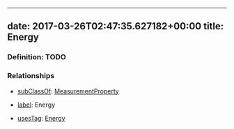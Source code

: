 
---
date: 2017-03-26T02:47:35.627182+00:00
title: Energy
---
### Definition: TODO

### Relationships

* [subClassOf](http://www.w3.org/2000/01/rdf-schema#subClassOf): [MeasurementProperty](https://brickschema.org/schema/1.0/Brick#MeasurementProperty)

* [label](http://www.w3.org/2000/01/rdf-schema#label): Energy

* [usesTag](https://brickschema.org/schema/1.0/BrickFrame#usesTag): [Energy](https://brickschema.org/schema/1.0/BrickTag#Energy)

